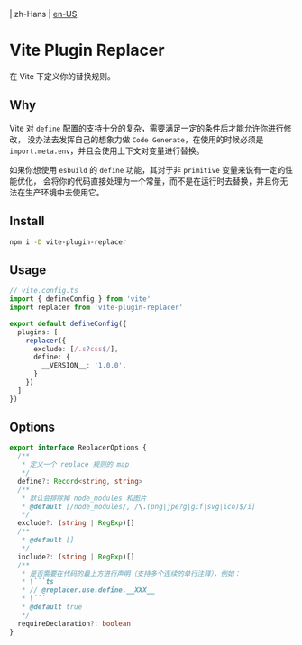 | zh-Hans
| [en-US](README.md)
# Vite Plugin Replacer

在 Vite 下定义你的替换规则。

## Why

Vite 对 `define` 配置的支持十分的复杂，需要满足一定的条件后才能允许你进行修改，
没办法去发挥自己的想象力做 `Code Generate`，在使用的时候必须是 `import.meta.env`，并且会使用上下文对变量进行替换。

如果你想使用 `esbuild` 的 `define` 功能，其对于非 `primitive` 变量来说有一定的性能优化，
会将你的代码直接处理为一个常量，而不是在运行时去替换，并且你无法在生产环境中去使用它。

## Install

```bash
npm i -D vite-plugin-replacer
```

## Usage

```ts
// vite.config.ts
import { defineConfig } from 'vite'
import replacer from 'vite-plugin-replacer'

export default defineConfig({
  plugins: [
    replacer({
      exclude: [/.s?css$/],
      define: {
        __VERSION__: '1.0.0',
      }
    })
  ]
})
```

## Options

```ts
export interface ReplacerOptions {
  /**
   * 定义一个 replace 规则的 map
   */
  define?: Record<string, string>
  /**
   * 默认会排除掉 node_modules 和图片
   * @default [/node_modules/, /\.(png|jpe?g|gif|svg|ico)$/i]
   */
  exclude?: (string | RegExp)[]
  /**
   * @default []
   */
  include?: (string | RegExp)[]
  /**
   * 是否需要在代码的最上方进行声明（支持多个连续的单行注释），例如：
   * \```ts
   * // @replacer.use.define.__XXX__
   * \```
   * @default true
   */
  requireDeclaration?: boolean
}
```

